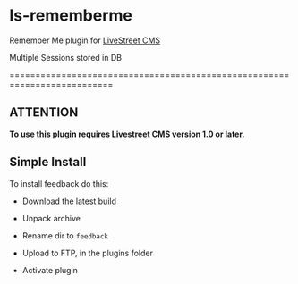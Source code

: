 ls-rememberme
=============

Remember Me plugin for [LiveStreet CMS](http://livestreetcms.com/ "LiveStreet CMS")

Multiple Sessions stored in DB

==========================================================================


ATTENTION
---------


**To use this plugin requires Livestreet CMS version 1.0 or later.**



Simple Install
--------------



To install feedback do this:



* [Download the latest build](https://github.com/kpoxas/ls-rememberme "Download as zip")

* Unpack archive

* Rename dir to `feedback`

* Upload to FTP, in the plugins folder

* Activate plugin
